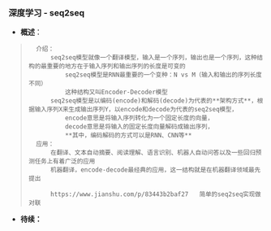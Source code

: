 ### 深度学习 - seq2seq
- **概述**：
>       介绍：
>           seq2seq模型就像一个翻译模型，输入是一个序列，输出也是一个序列，这种结构的最重要的地方在于输入序列和输出序列的长度是可变的
>               seq2seq模型是RNN最重要的一个变种：N vs M（输入和输出的序列长度不同）
>               这种结构又叫Encoder-Decoder模型
>           seq2seq模型是以编码(encode)和解码(decode)为代表的**架构方式**，根据输入序列X来生成输出序列Y，以encode和decode为代表的seq2seq模型，
>               encode意思是将输入序列转化为一个固定长度的向量，
>               decode意思是将输入的固定长度向量解码成输出序列，
>               **其中，编码解码的方式可以是RNN、CNN等**
>       应用：
>           在翻译、文本自动摘要、阅读理解、语言识别、机器人自动问答以及一些回归预测任务上有着广泛的应用
>           机器翻译，encode-decode最经典的应用，这一结构就是在机器翻译领域最先提出
>
>           https://www.jianshu.com/p/83443b2baf27   简单的seq2seq实现做对联
>
>
>
>
>
>
>
>
>
>
>
>
>
>
>
>
>
>
>
>
>
>
>
>
>
>
>
>
>

- **待续：**
>
>
>
>
>
>
>
>
>
>
>
>
>
>
>
>
>
>
>
>
>
>
>

